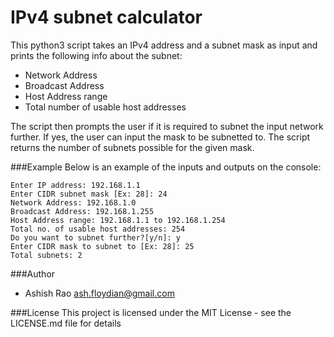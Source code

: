 # IPv4 subnet calculator

This python3 script takes an IPv4 address and a subnet mask as input and prints the following info about the subnet:
* Network Address
* Broadcast Address
* Host Address range
* Total number of usable host addresses

The script then prompts the user if it is required to subnet the input network further. If yes, the user can input the mask to be subnetted to. The script returns the number of subnets possible for the given mask.

###Example
Below is an example of the inputs and outputs on the console:
```commandline
Enter IP address: 192.168.1.1
Enter CIDR subnet mask [Ex: 28]: 24
Network Address: 192.168.1.0
Broadcast Address: 192.168.1.255
Host Address range: 192.168.1.1 to 192.168.1.254
Total no. of usable host addresses: 254
Do you want to subnet further?[y/n]: y
Enter CIDR mask to subnet to [Ex: 28]: 25
Total subnets: 2
```
###Author
* Ashish Rao <ash.floydian@gmail.com>

###License
This project is licensed under the MIT License - see the LICENSE.md file for details